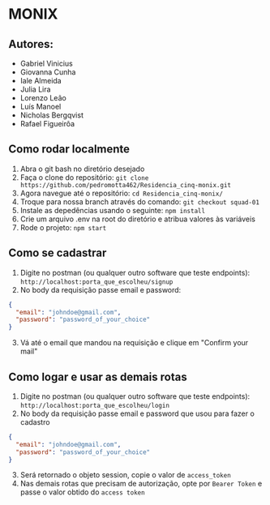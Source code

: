 # MONIX
 
## Autores:
- Gabriel Vinicius
- Giovanna Cunha
- Iale Almeida
- Julia Lira
- Lorenzo Leão
- Luís Manoel
- Nicholas Bergqvist
- Rafael Figueirôa

## Como rodar localmente
1. Abra o git bash no diretório desejado
2. Faça o clone do repositório: `git clone https://github.com/pedromotta462/Residencia_cinq-monix.git`
3. Agora navegue até o repositório: `cd Residencia_cinq-monix/`
4. Troque para nossa branch através do comando: `git checkout squad-01`
5. Instale as depedências usando o seguinte: `npm install`
6. Crie um arquivo .env na root do diretório e atribua valores às variáveis
7. Rode o projeto: `npm start`


## Como se cadastrar
1. Digite no postman (ou qualquer outro software que teste endpoints): `http://localhost:porta_que_escolheu/signup`
2. No body da requisição passe email e password:
```json
{
  "email": "johndoe@gmail.com",
  "password": "password_of_your_choice"
}
```
3. Vá até o email que mandou na requisição e clique em "Confirm your mail"


## Como logar e usar as demais rotas
1. Digite no postman (ou qualquer outro software que teste endpoints): `http://localhost:porta_que_escolheu/login`
2. No body da requisição passe email e password que usou para fazer o cadastro
```json
{
  "email": "johndoe@gmail.com",
  "password": "password_of_your_choice"
}
```
3. Será retornado o objeto session, copie o valor de `access_token`
4. Nas demais rotas que precisam de autorização, opte por `Bearer Token` e passe o valor obtido do `access token`